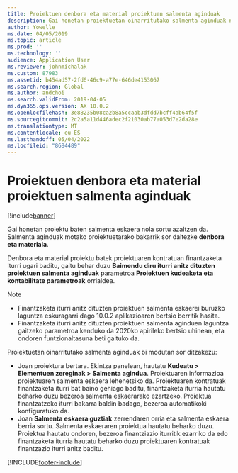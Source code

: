 ```yaml
---
title: Proiektuen denbora eta material proiektuen salmenta aginduak
description: Gai honetan proiektuetan oinarritutako salmenta aginduak nola sortu azaltzen da denbora eta proiektu materialetarako.
author: Yowelle
ms.date: 04/05/2019
ms.topic: article
ms.prod: ''
ms.technology: ''
audience: Application User
ms.reviewer: johnmichalak
ms.custom: 87983
ms.assetid: b454ad57-2fd6-46c9-a77e-646de4153067
ms.search.region: Global
ms.author: andchoi
ms.search.validFrom: 2019-04-05
ms.dyn365.ops.version: AX 10.0.2
ms.openlocfilehash: 3e88235b08ca2b8a5ccaab3dfdd7bcff4ab64f5f
ms.sourcegitcommit: 2c2a5a11d446adec2f21030ab77a053d7e2da28e
ms.translationtype: MT
ms.contentlocale: eu-ES
ms.lasthandoff: 05/04/2022
ms.locfileid: "8684489"
---
```

# <a name="project-sales-orders-for-time-and-material-projects"></a>Proiektuen denbora eta material proiektuen salmenta aginduak

[!include[banner](../includes/banner.md)]

Gai honetan proiektu baten salmenta eskaera nola sortu azaltzen da. Salmenta aginduak motako proiektuetarako bakarrik sor daitezke **denbora eta materiala**.

Denbora eta material proiektu batek proiektuaren kontratuan finantzaketa iturri ugari baditu, gaitu behar duzu **Baimendu diru iturri anitz dituzten proiektuen salmenta aginduak** parametroa **Proiektuen kudeaketa eta kontabilitate parametroak** orrialdea. 

> [!NOTE]
> - Finantzaketa iturri anitz dituzten proiektuen salmenta eskaerei buruzko laguntza eskuragarri dago 10.0.2 aplikazioaren bertsio berritik hasita.
> - Finantzaketa iturri anitz dituzten proiektuen salmenta aginduen laguntza gaitzeko parametroa kenduko da 2020ko apirileko bertsio uhinean, eta ondoren funtzionaltasuna beti gaituko da.

Proiektuetan oinarritutako salmenta aginduak bi modutan sor ditzakezu:

- Joan proiektura bertara. Ekintza panelean, hautatu **Kudeatu > Elementuen zereginak > Salmenta agindua**. Proiektuaren informazioa proiektuaren salmenta eskaera lehenetsiko da. Proiektuaren kontratuak finantzaketa iturri bat baino gehiago baditu, finantzaketa iturria hautatu beharko duzu bezeroa salmenta eskaerarako ezartzeko. Proiektua finantzatzeko iturri bakarra baldin badago, bezeroa automatikoki konfiguratuko da.
- Joan **Salmenta eskaera guztiak** zerrendaren orria eta salmenta eskaera berria sortu. Salmenta eskaeraren proiektua hautatu beharko duzu. Proiektua hautatu ondoren, bezeroa finantziazio iturritik ezarriko da edo finantzaketa iturria hautatu beharko duzu proiektuaren kontratuak finantzazio iturri anitz baditu.



[!INCLUDE[footer-include](../includes/footer-banner.md)]